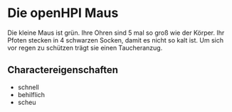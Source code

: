 # Die openHPI Maus

Die kleine Maus ist grün. Ihre Ohren sind 5 mal so groß wie der Körper.
Ihr Pfoten stecken in 4 schwarzen Socken, damit es nicht so kalt ist.
Um sich vor regen zu schützen trägt sie einen Taucheranzug.

## Charactereigenschaften

* schnell
* behilflich
* scheu
